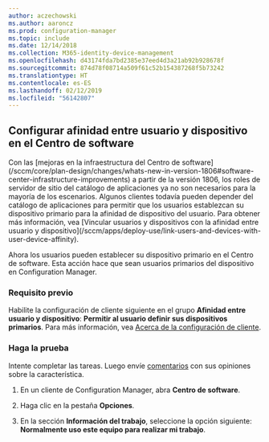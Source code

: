 ```yaml
---
author: aczechowski
ms.author: aaroncz
ms.prod: configuration-manager
ms.topic: include
ms.date: 12/14/2018
ms.collection: M365-identity-device-management
ms.openlocfilehash: d43174fda7bd2385e37eed4d3a21ab92b928678f
ms.sourcegitcommit: 874d78f08714a509f61c52b154387268f5b73242
ms.translationtype: HT
ms.contentlocale: es-ES
ms.lasthandoff: 02/12/2019
ms.locfileid: "56142807"
---
```

## <a name="bkmk_uda"></a> Configurar afinidad entre usuario y dispositivo en el Centro de software
<!--3485366--> Con las [mejoras en la infraestructura del Centro de software](/sccm/core/plan-design/changes/whats-new-in-version-1806#software-center-infrastructure-improvements) a partir de la versión 1806, los roles de servidor de sitio del catálogo de aplicaciones ya no son necesarios para la mayoría de los escenarios. Algunos clientes todavía pueden depender del catálogo de aplicaciones para permitir que los usuarios establezcan su dispositivo primario para la afinidad de dispositivo del usuario. Para obtener más información, vea [Vincular usuarios y dispositivos con la afinidad entre usuario y dispositivo](/sccm/apps/deploy-use/link-users-and-devices-with-user-device-affinity).

Ahora los usuarios pueden establecer su dispositivo primario en el Centro de software. Esta acción hace que sean usuarios primarios del dispositivo en Configuration Manager.


### <a name="prerequisite"></a>Requisito previo

Habilite la configuración de cliente siguiente en el grupo **Afinidad entre usuario y dispositivo**: **Permitir al usuario definir sus dispositivos primarios**. Para más información, vea [Acerca de la configuración de cliente](/sccm/core/clients/deploy/about-client-settings#user-and-device-affinity).


### <a name="try-it-out"></a>Haga la prueba

Intente completar las tareas. Luego envíe [comentarios](/sccm/core/understand/find-help#product-feedback) con sus opiniones sobre la característica.

1. En un cliente de Configuration Manager, abra **Centro de software**.  

2. Haga clic en la pestaña **Opciones**.  

3. En la sección **Información del trabajo**, seleccione la opción siguiente: **Normalmente uso este equipo para realizar mi trabajo**.  
